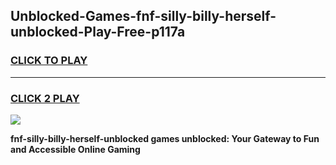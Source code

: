 
## Unblocked-Games-fnf-silly-billy-herself-unblocked-Play-Free-p117a
<h3>
<a href="https://premium76.site?title=fnf-silly-billy-herself-unblocked&ref=10A">CLICK TO PLAY</a></h3>
<hr>

<h3>
<a href="https://premium76.site?title=fnf-silly-billy-herself-unblocked&ref=10A">CLICK 2 PLAY</a>
  
</h3>

<a href="https://premium76.site?title=fnf-silly-billy-herself-unblocked&ref=10A"><img src="https://clearcache.store/games.png"></a>


**fnf-silly-billy-herself-unblocked games unblocked: Your Gateway to Fun and Accessible Online Gaming**
